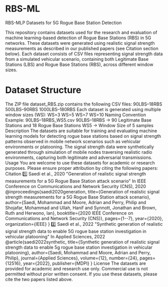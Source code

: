 # RBS-ML

RBS-MLP Datasets for 5G Rogue Base Station Detection

This repository contains datasets used for the research and evaluation of machine learning-based detection of Rogue Base Stations (RBS) in 5G networks. These datasets were generated using realistic signal strength measurements as described in our published papers (see Citation section below).
Each dataset consists of CSV files representing signal strength data from a simulated vehicular scenario, containing both Legitimate Base Stations (LBS) and Rogue Base Stations (RBS), across different window sizes.

# Dataset Structure
The ZIP file dataset_RBS.zip contains the following CSV files:
90LBS–18RBS
500LBS–90RBS
1000LBS–180RBS
Each dataset is generated using multiple window sizes (WS):
WS=3
WS=5
WS=7
WS=10
Naming Convention
Example:
90LBS–18RBS_WS5.csv
90LBS–18RBS → 90 Legitimate Base Stations and 18 Rogue Base Stations
WS5 → Window Size of 5 samples
Description
The datasets are suitable for training and evaluating machine learning models for detecting rogue base stations based on signal strength patterns observed in mobile network scenarios such as vehicular environments or platooning.
The signal strength data were synthetically generated through simulation of mobile nodes traversing realistic radio environments, capturing both legitimate and adversarial transmissions.
Usage
You are welcome to use these datasets for academic or research purposes. Please ensure proper attribution by citing the following papers:
Citation
1️⃣ Saedi et al., 2020
"Generation of realistic signal strength measurements for a 5G Rogue Base Station attack scenario"
In IEEE Conference on Communications and Network Security (CNS), 2020
@inproceedings{saedi2020generation,
  title={Generation of realistic signal strength measurements for a 5G Rogue Base Station attack scenario},
  author={Saedi, Mohammad and Moore, Adrian and Perry, Philip and Shojafar, Mohammad and Ullah, Hanif and Synnott, Jonathan and Brown, Ruth and Herwono, Ian},
  booktitle={2020 IEEE Conference on Communications and Network Security (CNS)},
  pages={1--7},
  year={2020},
  organization={IEEE}
}
2️⃣ Saedi et al., 2022
"Synthetic generation of realistic signal strength data to enable 5G rogue base station investigation in vehicular platooning"
In Applied Sciences, 2022
@article{saedi2022synthetic,
  title={Synthetic generation of realistic signal strength data to enable 5g rogue base station investigation in vehicular platooning},
  author={Saedi, Mohammad and Moore, Adrian and Perry, Philip},
  journal={Applied Sciences},
  volume={12},
  number={24},
  pages={12516},
  year={2022},
  publisher={MDPI}
}
License
The datasets are provided for academic and research use only.
Commercial use is not permitted without prior written consent.
If you use these datasets, please cite the two papers listed above.
